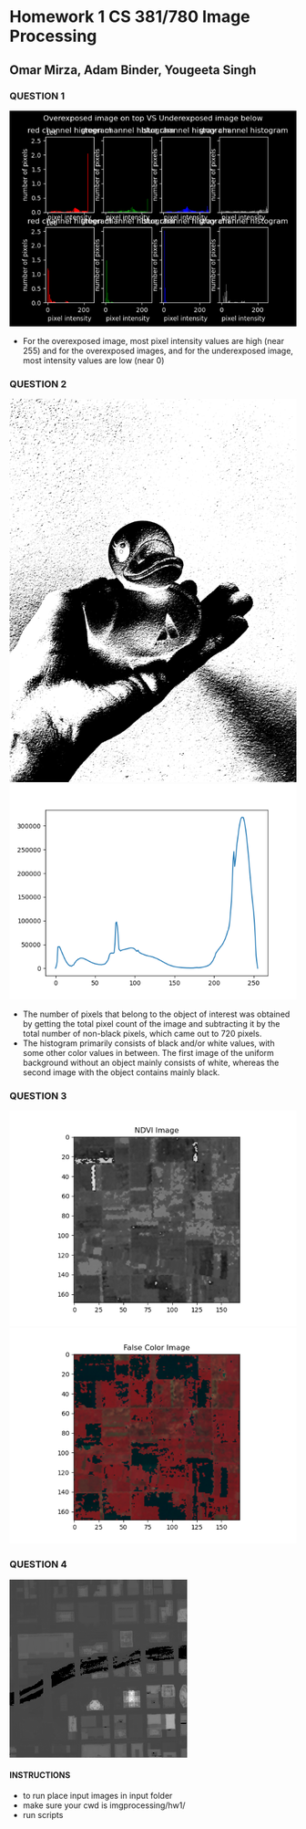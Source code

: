 # Homework 1 CS 381/780 Image Processing
## Omar Mirza, Adam Binder, Yougeeta Singh

### QUESTION 1

![alt text](output/Q1_histogram.png)

* For the overexposed image, most pixel intensity values are high (near 255) and for the overexposed images, and for the underexposed image, most intensity values are low (near 0)

### QUESTION 2

![alt text](output/Q2_binary_threshold.png)
![alt text](output/Q2_histogram.png)

* The number of pixels that belong to the object of interest was obtained by getting the total pixel count of the image and subtracting it by the total number of non-black pixels, which came out to 720 pixels.
* The histogram primarily consists of black and/or white values, with some other color values in between. The first image of the uniform background without an object mainly consists of white, whereas the second image with the object contains mainly black.



### QUESTION 3

![alt text](output/Q3_NDVI.png)
![alt text](output/Q3_FalseColor.png)

### QUESTION 4

![alt text](output/Q4_raster.png)

#### INSTRUCTIONS

* to run place input images in input folder
* make sure your cwd is imgprocessing/hw1/
* run scripts
